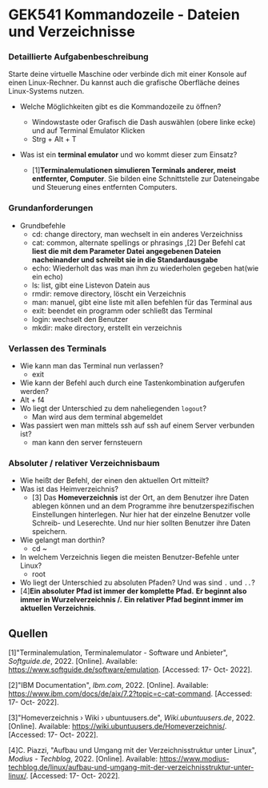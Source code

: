 # GEK541 Kommandozeile - Dateien und Verzeichnisse

### Detaillierte Aufgabenbeschreibung

Starte deine virtuelle Maschine oder verbinde dich mit einer Konsole auf einen Linux-Rechner. Du kannst auch die grafische Oberfläche deines  Linux-Systems nutzen. 

* Welche Möglichkeiten gibt es die Kommandozeile zu  öffnen? 
  * Windowstaste oder Grafisch die Dash auswählen (obere linke ecke) und auf Terminal Emulator Klicken
  * Strg + Alt + T

* Was ist ein **terminal emulator** und wo kommt dieser zum Einsatz?
  * [1]**Terminalemulationen simulieren Terminals anderer, meist entfernter, Computer**. Sie bilden eine Schnittstelle zur Dateneingabe und Steuerung eines entfernten Computers.

### Grundanforderungen

* Grundbefehle
  * cd: change directory, man wechselt in ein anderes Verzeichniss
  * cat: common, alternate spellings or phrasings ,[2] Der Befehl cat **liest die mit dem Parameter Datei angegebenen Dateien nacheinander und schreibt sie in die Standardausgabe**
  * echo: Wiederholt das was man ihm zu wiederholen gegeben hat(wie ein echo)
  * ls: list, gibt eine Listevon Datein aus 
  * rmdir: remove directory, löscht ein Verzeichnis
  * man: manuel, gibt eine liste mit allen befehlen für das Terminal aus
  * exit: beendet ein programm oder schließt das Terminal
  * login: wechselt den Benutzer
  * mkdir: make directory, erstellt ein verzeichnis

### Verlassen des Terminals

* Wie kann man das Terminal nun verlassen?
  * exit
*  Wie kann der Befehl auch durch eine Tastenkombination aufgerufen werden?
  * Alt + f4
* Wo liegt der Unterschied zu dem naheliegenden `logout`? 
  * Man wird aus dem terminal abgemeldet
* Was passiert wen man mittels ssh auf ssh auf einem Server verbunden ist?
  * man kann den server fernsteuern

### Absoluter / relativer Verzeichnisbaum

* Wie heißt der Befehl, der einen den aktuellen Ort mitteilt?
* Was ist das Heimverzeichnis? 
  * [3] Das **Homeverzeichnis** ist der Ort, an dem Benutzer ihre Daten ablegen können und an dem  Programme ihre benutzerspezifischen Einstellungen hinterlegen. Nur hier  hat der einzelne Benutzer volle Schreib- und Leserechte. Und nur hier  sollten Benutzer ihre Daten speichern.
* Wie gelangt man dorthin?
  * cd ~
* In welchem Verzeichnis liegen die meisten Benutzer-Befehle unter Linux?
  * root
*  Wo liegt der Unterschied zu absoluten Pfaden? Und was sind `.` und `..`?
  * [4]**Ein absoluter Pfad ist immer der komplette Pfad.** **Er beginnt also immer in Wurzelverzeichnis /.** **Ein relativer Pfad beginnt immer im aktuellen Verzeichnis**.

## Quellen



[1]"Terminalemulation, Terminalemulator - Software und Anbieter", *Softguide.de*, 2022. [Online]. Available: https://www.softguide.de/software/emulation. [Accessed: 17- Oct- 2022].

[2]"IBM Documentation", *Ibm.com*, 2022. [Online]. Available: https://www.ibm.com/docs/de/aix/7.2?topic=c-cat-command. [Accessed: 17- Oct- 2022].

[3]"Homeverzeichnis › Wiki › ubuntuusers.de", *Wiki.ubuntuusers.de*, 2022. [Online]. Available: https://wiki.ubuntuusers.de/Homeverzeichnis/. [Accessed: 17- Oct- 2022].

[4]C.  Piazzi, "Aufbau und Umgang mit der Verzeichnisstruktur unter Linux", *Modius - Techblog*, 2022. [Online]. Available:  https://www.modius-techblog.de/linux/aufbau-und-umgang-mit-der-verzeichnisstruktur-unter-linux/. [Accessed: 17- Oct- 2022].